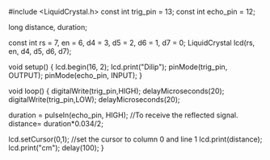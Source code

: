 #include <LiquidCrystal.h>
const int trig_pin = 13;
const int echo_pin = 12;

long distance, duration;

const int rs = 7, en = 6, d4 = 3, d5 = 2, d6 = 1, d7 = 0;
LiquidCrystal lcd(rs, en, d4, d5, d6, d7);

void setup()
{
lcd.begin(16, 2);
lcd.print("Dilip");
pinMode(trig_pin, OUTPUT);
pinMode(echo_pin, INPUT);
}

void loop()
{
digitalWrite(trig_pin,HIGH);
delayMicroseconds(20);
digitalWrite(trig_pin,LOW);
delayMicroseconds(20);

duration = pulseIn(echo_pin, HIGH); //To receive the reflected signal.
distance= duration*0.034/2;

lcd.setCursor(0,1); //set the cursor to column 0 and line 1
lcd.print(distance);
lcd.print("cm");
delay(100);
}